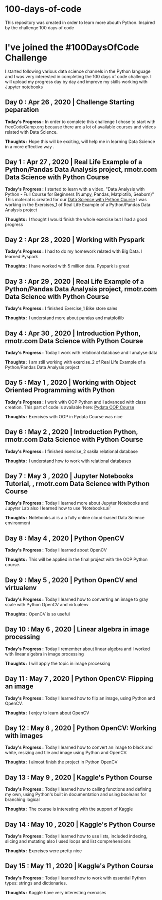 # 100-days-of-code
This repository was created in order to learn more abouth Python. Inspired by the challenge 100 days of code

# I've joined the #100DaysOfCode Challenge

I started following various data science channels in the Python language and I was very interested in completing the 100 days of code challenge. I will upload my progress day by day and improve my skills working with Jupyter notebooks


## Day 0 : Apr 26 , 2020 | Challenge Starting peparation

**Today's Progress :** In order to complete this challenge I chose to start with freeCodeCamp.org because there are a lot of available courses and videos related with Data Science.

**Thoughts :** Hope this will be exciting, will help me in learning Data Science in a more effective way .

## Day 1 : Apr 27 , 2020 | Real Life Example of a Python/Pandas Data Analysis project, rmotr.com Data Science with Python Course

**Today's Progress :** I started to learn with a video. "Data Analysis with Python - Full Course for Beginners (Numpy, Pandas, Matplotlib, Seaborn)"
This material is created for our [Data Science with Python Course](https://rmotr.com/data-science-python-course)
I was working in the Exercises_1 of Real Life Example of a Python/Pandas Data Analysis project

**Thoughts :** I thought I would finish the whole exercise but I had a good progress

## Day 2 : Apr 28 , 2020 | Working with Pyspark

**Today's Progress :** I had to do my homework related with Big Data. I learned Pyspark

**Thoughts :** I have worked with 5 million data. Pyspark is great

## Day 3 : Apr 29 , 2020 |  Real Life Example of a Python/Pandas Data Analysis project, rmotr.com Data Science with Python Course

**Today's Progress :** I finished Exercise_1 Bike store sales 

**Thoughts :** I understand more about pandas and matplotlib

## Day 4 : Apr 30 , 2020 |  Introduction Python, rmotr.com Data Science with Python Course

**Today's Progress :** Today I work with relational database and I analyse data 

**Thoughts :** I am still working with exercise_2 of Real Life Example of a Python/Pandas Data Analysis project

## Day 5 : May 1 , 2020 |  Working with Object Oriented Programming with Python

**Today's Progress :** I work with OOP Python and I advanced with class creation. This part of code is available here: [Pydata OOP Course](https://github.com/PrisWen/Pydata-POO-Course)

**Thoughts :** Exercises with OOP in Pydata Course was nice
 	
## Day 6 : May 2 , 2020 |  Introduction Python, rmotr.com Data Science with Python Course

**Today's Progress :** I finished exercise_2 sakila relational database

**Thoughts :** I understand how to work with relational databases

## Day 7 : May 3 , 2020 |  Jupyter Notebooks Tutorial, , rmotr.com Data Science with Python Course

**Today's Progress :** Today I learned more about Jupyter Notebooks and Jupyter Lab also I learned how to use 'Notebooks.ai'

**Thoughts :** Notebooks.ai is a a fully online cloud-based Data Science environment 

## Day 8 : May 4 , 2020 |  Python OpenCV

**Today's Progress :** Today I learned about OpenCV

**Thoughts :** This will be applied in the final project with the OOP Python course.

## Day 9 : May 5 , 2020 |  Python OpenCV and virtualenv

**Today's Progress :** Today I learned how to converting an image to gray scale with Python OpenCV and virtualenv

**Thoughts :** OpenCV is so useful 

## Day 10 : May 6 , 2020 |  Linear algebra in image processing

**Today's Progress :** Today I remember about linear algebra and I worked with linear algebra in image processing

**Thoughts :** I will apply the topic in image processing 

## Day 11 : May 7 , 2020 |  Python OpenCV: Flipping an image

**Today's Progress :** Today I learned how to flip an image, using Python and OpenCV.

**Thoughts :** I enjoy to learn about OpenCV 

## Day 12 : May 8 , 2020 |  Python OpenCV: Working with images

**Today's Progress :** Today I learned how to convert an image to black and white, resizing and tile and image using Python and OpenCV. 

**Thoughts :** I almost finish the project in Python OpenCV

## Day 13 : May 9 , 2020 |  Kaggle's Python Course

**Today's Progress :** Today I learned how to calling functions and defining my own, using Python's built in documentation and using booleans for branching logical

**Thoughts :** The course is interesting with the support of Kaggle

## Day 14 : May 10 , 2020 |  Kaggle's Python Course

**Today's Progress :** Today I learned how to use lists, included indexing, slicing and mutating also I used loops and list comprehensions

**Thoughts :** Exercises were pretty nice

## Day 15 : May 11 , 2020 |  Kaggle's Python Course

**Today's Progress :** Today I learned how to work with essential Python types: strings and dictionaries.

**Thoughts :** Kaggle have very interesting exercises